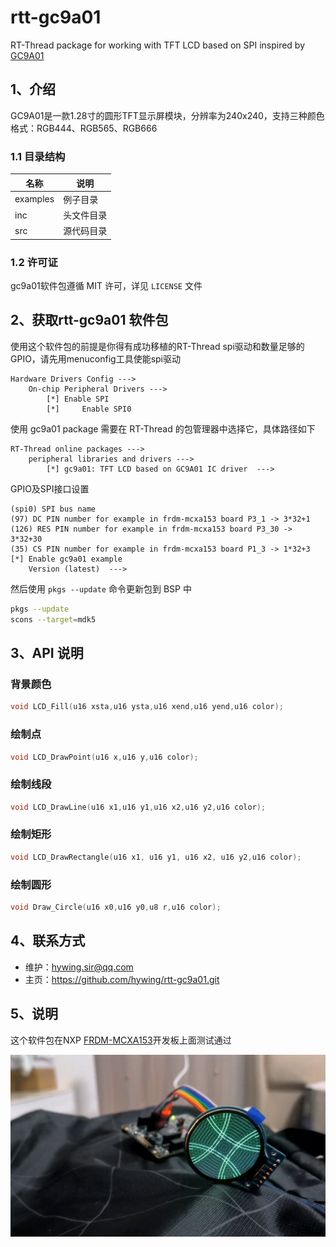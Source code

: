 # rtt-gc9a01

RT-Thread package for working with TFT LCD based on  SPI inspired by [GC9A01](https://gitee.com/meta-mcu/gc9a01-tft)

## 1、介绍

GC9A01是一款1.28寸的圆形TFT显示屏模块，分辨率为240x240，支持三种颜色格式：RGB444、RGB565、RGB666

### 1.1 目录结构

| 名称     | 说明       |
| -------- | ---------- |
| examples | 例子目录   |
| inc      | 头文件目录 |
| src      | 源代码目录 |

### 1.2 许可证

gc9a01软件包遵循 MIT 许可，详见 `LICENSE` 文件

## 2、获取rtt-gc9a01 软件包

使用这个软件包的前提是你得有成功移植的RT-Thread spi驱动和数量足够的GPIO，请先用menuconfig工具使能spi驱动

```
Hardware Drivers Config --->
	On-chip Peripheral Drivers --->
		[*] Enable SPI
		[*]		Enable SPI0
```

使用 gc9a01 package 需要在 RT-Thread 的包管理器中选择它，具体路径如下

```
RT-Thread online packages --->
    peripheral libraries and drivers --->
        [*] gc9a01: TFT LCD based on GC9A01 IC driver  --->
```

GPIO及SPI接口设置

```
(spi0) SPI bus name
(97) DC PIN number for example in frdm-mcxa153 board P3_1 -> 3*32+1
(126) RES PIN number for example in frdm-mcxa153 board P3_30 -> 3*32+30
(35) CS PIN number for example in frdm-mcxa153 board P1_3 -> 1*32+3
[*] Enable gc9a01 example
    Version (latest)  --->
```

然后使用 `pkgs --update` 命令更新包到 BSP 中

```bash
pkgs --update
scons --target=mdk5
```

## 3、API 说明

### 背景颜色

```c
void LCD_Fill(u16 xsta,u16 ysta,u16 xend,u16 yend,u16 color);
```

### 绘制点

```c
void LCD_DrawPoint(u16 x,u16 y,u16 color);
```

### 绘制线段

```c
void LCD_DrawLine(u16 x1,u16 y1,u16 x2,u16 y2,u16 color);
```

### 绘制矩形

```c
void LCD_DrawRectangle(u16 x1, u16 y1, u16 x2, u16 y2,u16 color);
```

### 绘制圆形

```c
void Draw_Circle(u16 x0,u16 y0,u8 r,u16 color);
```

## 4、联系方式

- 维护：hywing.sir@qq.com
- 主页：<https://github.com/hywing/rtt-gc9a01.git>

## 5、说明

这个软件包在NXP [FRDM-MCXA153](https://www.nxp.com.cn/design/design-center/development-boards-and-designs/FRDM-MCXA153)开发板上面测试通过

![](./intro.png)
